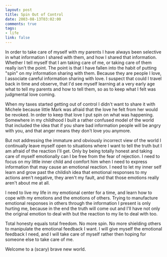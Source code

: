 ```yaml
--- 
layout: post
title: Spin Out of Control
date: 2003-08-13T03:02:00
comments: true
tags:
- life
link: false
---
```

In order to take care of myself with my parents I have always been selective in what information I shared with them, and how I shared that information. Whether I tell myself that I am taking care of me, or taking care of them really isn't the point. The point is that I have fallen into the habit of putting "spin" on my information sharing with them. Because they are people I love, I associate careful information sharing with love. I suspect that could I travel back in time and observe, that I'd see myself learning at a very early age what to tell my parents and how to tell them, so as to keep what I felt was judgmental love coming.

When my taxes started getting out of control I didn't want to share it with Michele because little Mark was afraid that the love he felt from her would be revoked. In order to keep that love I put spin on what was happening. Somewhere in my childhood I built a rather confused model of the world that included the idea that if you share bad information people will be angry with you, and that anger means they don't love you anymore.

But not addressing the immature and obviously incorrect view of the world I continually leave myself open to situations where I want to tell the truth but I am afraid of the reaction I'll get. Only by being totally honest and taking care of myself emotionally can I be free from the fear of rejection. I need to focus on my little inner child and comfort him when I need to express information that may cause an emotional reaction. I need to let my inner self learn and grow past the childish idea that emotional responses to my actions aren't negative, they aren't my fault, and that those emotions really aren't about me at all.

I need to live my life in my emotional center for a time, and learn how to cope with my emotions and the emotions of others. Trying to manufacture emotional responses in others through the information I present is only hurting me, because in the end the truth will come out and I'll have not only the original emotion to deal with but the reaction to my lie to deal with too.

Total honesty equals total freedom. No more spin. No more shielding others to manipulate the emotional feedback I want. I will give myself the emotional feedback I need, and I will take care of myself rather then hoping for someone else to take care of me.

Welcome to a (scary) brave new world.
